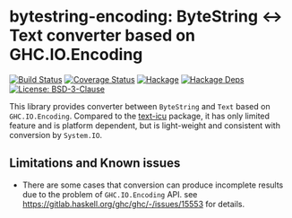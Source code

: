 # bytestring-encoding: ByteString ↔ Text converter based on GHC.IO.Encoding

[![Build Status](https://github.com/msakai/bytestring-encoding/workflows/build/badge.svg)](https://github.com/msakai/bytestring-encoding/actions)
[![Coverage Status](https://coveralls.io/repos/github/msakai/bytestring-encoding/badge.svg?branch=master)](https://coveralls.io/github/msakai/bytestring-encoding?branch=master)
[![Hackage](https://img.shields.io/hackage/v/bytestring-encoding.svg)](https://hackage.haskell.org/package/bytestring-encoding)
[![Hackage Deps](https://img.shields.io/hackage-deps/v/bytestring-encoding.svg)](https://packdeps.haskellers.com/feed?needle=bytestring-encoding)
[![License: BSD-3-Clause](https://img.shields.io/badge/License-BSD%203--Clause-blue.svg)](https://opensource.org/licenses/BSD-3-Clause)

This library provides converter between `ByteString` and `Text` based
on `GHC.IO.Encoding`.
Compared to the [text-icu](http://hackage.haskell.org/package/text-icu)
package, it has only limited feature and is platform dependent, but is
light-weight and consistent with conversion by `System.IO`.

## Limitations and Known issues

* There are some cases that conversion can produce incomplete results due to the problem of `GHC.IO.Encoding` API.
  see https://gitlab.haskell.org/ghc/ghc/-/issues/15553 for details.
  

